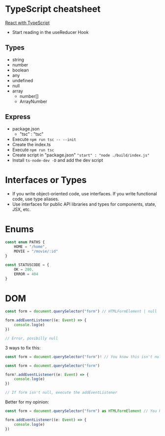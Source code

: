 # TypeScript cheatsheet

[React with TypeScript](https://www.freecodecamp.org/news/typescript-for-react-developers/#resources)
- Start reading in the useReducer Hook

## Types

* string
* number
* boolean
* any
* undefined
* null
* array
	* number[]
	* ArrayNumber

## Express

* package.json
	* "tsc" : "tsc"
* Execute `npm run tsc -- --init`
* Create the index.ts
* Execute `npm run tsc`
* Create script in "package.json" `"start" : "node ./build/index.js"`
* Install `ts-node-dev -D` and add the dev script


# Interfaces or Types

-   If you write object-oriented code, use interfaces. If you write functional code, use type aliases.
-   Use interfaces for public API libraries and types for components, state, JSX, etc.

# Enums

```javascript
const enum PATHS {
	HOME = "/home",
	MOVIE = "/movie/:id"
}

const STATUSCODE = {
	OK = 200,
	ERROR = 404
}
```


# DOM

```javascript
const form = document.querySelector("form") // HTMLFormElement | null

form.addEventListener((e: Event) => {
	console.log(e)
})

// Error, posibilly null
```

3 ways to fix this:

```javascript
const form = document.querySelector("form")! // You know this isn't null
```


```javascript
const form = document.querySelector("form")

form?.addEventListener((e: Event) => {
	console.log(e)
})

// If form isn't null, execute the addEventListener
```

Better for my opinion: 

```javascript
const form = document.querySelector("form") as HTMLFormElement // You know this is a HTMLFormElement and not null

form.addEventListener((e: Event) => {
	console.log(e)
})
```